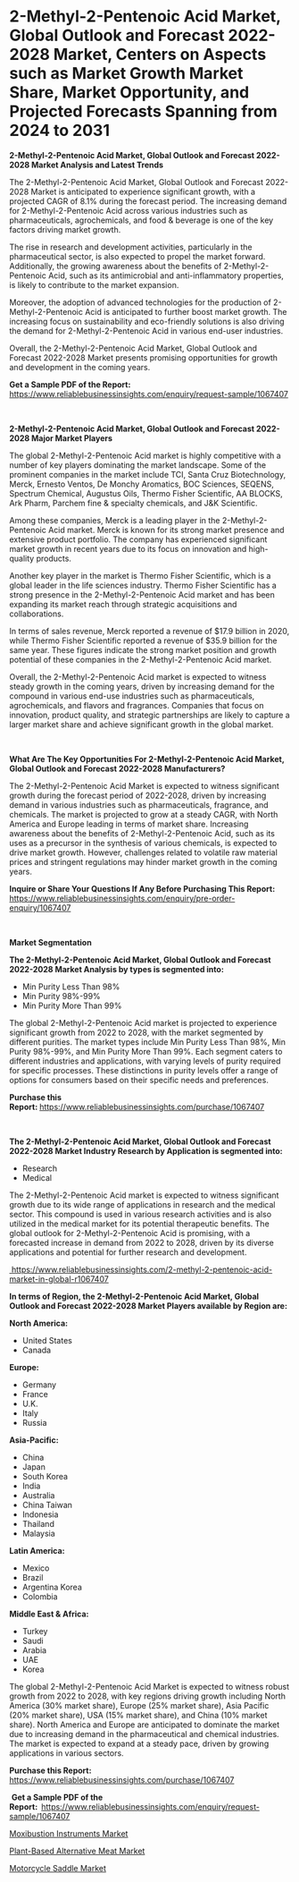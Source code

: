 <p><h1>2-Methyl-2-Pentenoic Acid Market, Global Outlook and Forecast 2022-2028 Market, Centers on Aspects such as Market Growth Market Share, Market Opportunity, and Projected Forecasts Spanning from 2024 to 2031</h1></p><p><strong>2-Methyl-2-Pentenoic Acid Market, Global Outlook and Forecast 2022-2028 Market Analysis and Latest Trends</strong></p>
<p><p>The 2-Methyl-2-Pentenoic Acid Market, Global Outlook and Forecast 2022-2028 Market is anticipated to experience significant growth, with a projected CAGR of 8.1% during the forecast period. The increasing demand for 2-Methyl-2-Pentenoic Acid across various industries such as pharmaceuticals, agrochemicals, and food & beverage is one of the key factors driving market growth.</p><p>The rise in research and development activities, particularly in the pharmaceutical sector, is also expected to propel the market forward. Additionally, the growing awareness about the benefits of 2-Methyl-2-Pentenoic Acid, such as its antimicrobial and anti-inflammatory properties, is likely to contribute to the market expansion.</p><p>Moreover, the adoption of advanced technologies for the production of 2-Methyl-2-Pentenoic Acid is anticipated to further boost market growth. The increasing focus on sustainability and eco-friendly solutions is also driving the demand for 2-Methyl-2-Pentenoic Acid in various end-user industries.</p><p>Overall, the 2-Methyl-2-Pentenoic Acid Market, Global Outlook and Forecast 2022-2028 Market presents promising opportunities for growth and development in the coming years.</p></p>
<p><strong>Get a Sample PDF of the Report:&nbsp;</strong> <a href="https://www.reliablebusinessinsights.com/enquiry/request-sample/1067407">https://www.reliablebusinessinsights.com/enquiry/request-sample/1067407</a></p>
<p>&nbsp;</p>
<p><strong>2-Methyl-2-Pentenoic Acid Market, Global Outlook and Forecast 2022-2028 Major Market Players</strong></p>
<p><p>The global 2-Methyl-2-Pentenoic Acid market is highly competitive with a number of key players dominating the market landscape. Some of the prominent companies in the market include TCI, Santa Cruz Biotechnology, Merck, Ernesto Ventos, De Monchy Aromatics, BOC Sciences, SEQENS, Spectrum Chemical, Augustus Oils, Thermo Fisher Scientific, AA BLOCKS, Ark Pharm, Parchem fine & specialty chemicals, and J&K Scientific.</p><p>Among these companies, Merck is a leading player in the 2-Methyl-2-Pentenoic Acid market. Merck is known for its strong market presence and extensive product portfolio. The company has experienced significant market growth in recent years due to its focus on innovation and high-quality products.</p><p>Another key player in the market is Thermo Fisher Scientific, which is a global leader in the life sciences industry. Thermo Fisher Scientific has a strong presence in the 2-Methyl-2-Pentenoic Acid market and has been expanding its market reach through strategic acquisitions and collaborations.</p><p>In terms of sales revenue, Merck reported a revenue of $17.9 billion in 2020, while Thermo Fisher Scientific reported a revenue of $35.9 billion for the same year. These figures indicate the strong market position and growth potential of these companies in the 2-Methyl-2-Pentenoic Acid market.</p><p>Overall, the 2-Methyl-2-Pentenoic Acid market is expected to witness steady growth in the coming years, driven by increasing demand for the compound in various end-use industries such as pharmaceuticals, agrochemicals, and flavors and fragrances. Companies that focus on innovation, product quality, and strategic partnerships are likely to capture a larger market share and achieve significant growth in the global market.</p></p>
<p>&nbsp;</p>
<p><strong>What Are The Key Opportunities For 2-Methyl-2-Pentenoic Acid Market, Global Outlook and Forecast 2022-2028 Manufacturers?</strong></p>
<p><p>The 2-Methyl-2-Pentenoic Acid Market is expected to witness significant growth during the forecast period of 2022-2028, driven by increasing demand in various industries such as pharmaceuticals, fragrance, and chemicals. The market is projected to grow at a steady CAGR, with North America and Europe leading in terms of market share. Increasing awareness about the benefits of 2-Methyl-2-Pentenoic Acid, such as its uses as a precursor in the synthesis of various chemicals, is expected to drive market growth. However, challenges related to volatile raw material prices and stringent regulations may hinder market growth in the coming years.</p></p>
<p><strong>Inquire or Share Your Questions If Any Before Purchasing This Report:</strong> <a href="https://www.reliablebusinessinsights.com/enquiry/pre-order-enquiry/1067407">https://www.reliablebusinessinsights.com/enquiry/pre-order-enquiry/1067407</a></p>
<p>&nbsp;</p>
<p><strong>Market Segmentation</strong></p>
<p><strong>The 2-Methyl-2-Pentenoic Acid Market, Global Outlook and Forecast 2022-2028 Market Analysis by types is segmented into:</strong></p>
<p><ul><li>Min Purity Less Than 98%</li><li>Min Purity 98%-99%</li><li>Min Purity More Than 99%</li></ul></p>
<p><p>The global 2-Methyl-2-Pentenoic Acid market is projected to experience significant growth from 2022 to 2028, with the market segmented by different purities. The market types include Min Purity Less Than 98%, Min Purity 98%-99%, and Min Purity More Than 99%. Each segment caters to different industries and applications, with varying levels of purity required for specific processes. These distinctions in purity levels offer a range of options for consumers based on their specific needs and preferences.</p></p>
<p><strong>Purchase this Report:&nbsp;</strong><a href="https://www.reliablebusinessinsights.com/purchase/1067407">https://www.reliablebusinessinsights.com/purchase/1067407</a></p>
<p>&nbsp;</p>
<p><strong>The 2-Methyl-2-Pentenoic Acid Market, Global Outlook and Forecast 2022-2028 Market Industry Research by Application is segmented into:</strong></p>
<p><ul><li>Research</li><li>Medical</li></ul></p>
<p><p>The 2-Methyl-2-Pentenoic Acid market is expected to witness significant growth due to its wide range of applications in research and the medical sector. This compound is used in various research activities and is also utilized in the medical market for its potential therapeutic benefits. The global outlook for 2-Methyl-2-Pentenoic Acid is promising, with a forecasted increase in demand from 2022 to 2028, driven by its diverse applications and potential for further research and development.</p></p>
<p><a href="https://www.reliablebusinessinsights.com/2-methyl-2-pentenoic-acid-market-in-global-r1067407">&nbsp;https://www.reliablebusinessinsights.com/2-methyl-2-pentenoic-acid-market-in-global-r1067407</a></p>
<p><strong>In terms of Region, the 2-Methyl-2-Pentenoic Acid Market, Global Outlook and Forecast 2022-2028 Market Players available by Region are:</strong></p>
<p>
    <p> <strong> North America: </strong>
        <ul>
            <li>United States</li>
            <li>Canada</li>
        </ul>
        </p> 
    <p> <strong> Europe: </strong>
        <ul>
            <li>Germany</li>
            <li>France</li>
            <li>U.K.</li>
            <li>Italy</li>
            <li>Russia</li>
        </ul>
        </p> 
    <p> <strong> Asia-Pacific: </strong>
        <ul>
            <li>China</li>
            <li>Japan</li>
            <li>South Korea</li>
            <li>India</li>
            <li>Australia</li>
            <li>China Taiwan</li>
            <li>Indonesia</li>
            <li>Thailand</li>
            <li>Malaysia</li>
        </ul>
        </p> 
    <p> <strong> Latin America: </strong>
        <ul>
            <li>Mexico</li>
            <li>Brazil</li>
            <li>Argentina Korea</li>
            <li>Colombia</li>
        </ul>
        </p> 
    <p> <strong> Middle East & Africa: </strong>
        <ul>
            <li>Turkey</li>
            <li>Saudi</li>
            <li>Arabia</li>
            <li>UAE</li>
            <li>Korea</li>
        </ul>
    </p>
    </p>
<p><p>The global 2-Methyl-2-Pentenoic Acid Market is expected to witness robust growth from 2022 to 2028, with key regions driving growth including North America (30% market share), Europe (25% market share), Asia Pacific (20% market share), USA (15% market share), and China (10% market share). North America and Europe are anticipated to dominate the market due to increasing demand in the pharmaceutical and chemical industries. The market is expected to expand at a steady pace, driven by growing applications in various sectors.</p></p>
<p><strong>Purchase this Report: </strong><a href="https://www.reliablebusinessinsights.com/purchase/1067407">https://www.reliablebusinessinsights.com/purchase/1067407</a></p>
<p>&nbsp;<strong>Get a Sample PDF of the Report:&nbsp;&nbsp;</strong><a href="https://www.reliablebusinessinsights.com/enquiry/request-sample/1067407">https://www.reliablebusinessinsights.com/enquiry/request-sample/1067407</a></p>
<p><strong></strong></p>
<p><p><a href="https://github.com/btwcqfvq34/Market-Research-Report-List-1/blob/main/moxibustion-instruments-market.md">Moxibustion Instruments Market</a></p><p><a href="https://medium.com/@akshatreportprime/plant-based-alternative-meat-market-outlook-and-forecast-from-2024-to-2031-6f5cf82b6500">Plant-Based Alternative Meat Market</a></p><p><a href="https://github.com/janetchuadff364/Market-Research-Report-List-1/blob/main/motorcycle-saddle-market.md">Motorcycle Saddle Market</a></p></p>